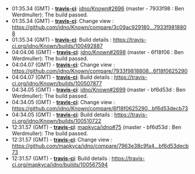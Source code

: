 * <a id="01:35.34">01:35.34 (GMT)</a> - __[travis-ci](https://github.com/travis-ci)__: <a href="https://github.com/idno/Known/issues/2696">idno/Known#2696</a> (master - 7933f98 : Ben Werdmuller): The build passed.
* <a id="01:35.34">01:35.34 (GMT)</a> - __[travis-ci](https://github.com/travis-ci)__: Change view : https://github.com/idno/Known/compare/3c09ac929180...7933f9818808
* <a id="01:35.34">01:35.34 (GMT)</a> - __[travis-ci](https://github.com/travis-ci)__: Build details : https://travis-ci.org/idno/Known/builds/100492887
* <a id="04:04.06">04:04.06 (GMT)</a> - __[travis-ci](https://github.com/travis-ci)__: <a href="https://github.com/idno/Known/issues/2698">idno/Known#2698</a> (master - 6f18f06 : Ben Werdmuller): The build passed.
* <a id="04:04.07">04:04.07 (GMT)</a> - __[travis-ci](https://github.com/travis-ci)__: Change view : https://github.com/idno/Known/compare/7933f9818808...6f18f0625290
* <a id="04:04.07">04:04.07 (GMT)</a> - __[travis-ci](https://github.com/travis-ci)__: Build details : https://travis-ci.org/idno/Known/builds/100507877
* <a id="04:34.05">04:34.05 (GMT)</a> - __[travis-ci](https://github.com/travis-ci)__: <a href="https://github.com/idno/Known/issues/2699">idno/Known#2699</a> (master - bf6d53d : Ben Werdmuller): The build passed.
* <a id="04:34.05">04:34.05 (GMT)</a> - __[travis-ci](https://github.com/travis-ci)__: Change view : https://github.com/idno/Known/compare/6f18f0625290...bf6d53decb73
* <a id="04:34.05">04:34.05 (GMT)</a> - __[travis-ci](https://github.com/travis-ci)__: Build details : https://travis-ci.org/idno/Known/builds/100510722
* <a id="12:31.57">12:31.57 (GMT)</a> - __[travis-ci](https://github.com/travis-ci)__: <a href="https://github.com/mapkyca/idno/issues/75">mapkyca/idno#75</a> (master - bf6d53d : Ben Werdmuller): The build passed.
* <a id="12:31.57">12:31.57 (GMT)</a> - __[travis-ci](https://github.com/travis-ci)__: Change view : https://github.com/mapkyca/idno/compare/7963e38c9fa4...bf6d53decb73
* <a id="12:31.57">12:31.57 (GMT)</a> - __[travis-ci](https://github.com/travis-ci)__: Build details : https://travis-ci.org/mapkyca/idno/builds/100567594
